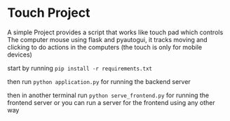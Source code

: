 # Touch Project

A simple Project provides a script that works like touch pad which controls The computer mouse using flask and pyautogui, it tracks moving and clicking to do actions in the computers (the touch is only for mobile devices)

start by running <code>pip install -r requirements.txt</code>

then run <code>python application.py</code> for running the backend server

then in another terminal run <code>python serve_frontend.py</code> for running the frontend server or you can run a server for the frontend using any other way
